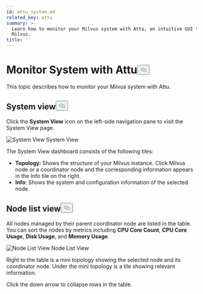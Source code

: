 ```yaml
---
id: attu_system.md
related_key: attu
summary: >-
  Learn how to monitor your Milvus system with Attu, an intuitive GUI tool for
  Milvus.
title: ''
---
```

<h1 id="Monitor-System-with-Attu" class="common-anchor-header">Monitor System with Attu<button data-href="#Monitor-System-with-Attu" class="anchor-icon" translate="no">
      <svg translate="no"
        aria-hidden="true"
        focusable="false"
        height="20"
        version="1.1"
        viewBox="0 0 16 16"
        width="16"
      >
        <path
          fill="#0092E4"
          fill-rule="evenodd"
          d="M4 9h1v1H4c-1.5 0-3-1.69-3-3.5S2.55 3 4 3h4c1.45 0 3 1.69 3 3.5 0 1.41-.91 2.72-2 3.25V8.59c.58-.45 1-1.27 1-2.09C10 5.22 8.98 4 8 4H4c-.98 0-2 1.22-2 2.5S3 9 4 9zm9-3h-1v1h1c1 0 2 1.22 2 2.5S13.98 12 13 12H9c-.98 0-2-1.22-2-2.5 0-.83.42-1.64 1-2.09V6.25c-1.09.53-2 1.84-2 3.25C6 11.31 7.55 13 9 13h4c1.45 0 3-1.69 3-3.5S14.5 6 13 6z"
        ></path>
      </svg>
    </button></h1><p>This topic describes how to monitor your Milvus system with Attu.</p>
<h2 id="System-view" class="common-anchor-header">System view<button data-href="#System-view" class="anchor-icon" translate="no">
      <svg translate="no"
        aria-hidden="true"
        focusable="false"
        height="20"
        version="1.1"
        viewBox="0 0 16 16"
        width="16"
      >
        <path
          fill="#0092E4"
          fill-rule="evenodd"
          d="M4 9h1v1H4c-1.5 0-3-1.69-3-3.5S2.55 3 4 3h4c1.45 0 3 1.69 3 3.5 0 1.41-.91 2.72-2 3.25V8.59c.58-.45 1-1.27 1-2.09C10 5.22 8.98 4 8 4H4c-.98 0-2 1.22-2 2.5S3 9 4 9zm9-3h-1v1h1c1 0 2 1.22 2 2.5S13.98 12 13 12H9c-.98 0-2-1.22-2-2.5 0-.83.42-1.64 1-2.09V6.25c-1.09.53-2 1.84-2 3.25C6 11.31 7.55 13 9 13h4c1.45 0 3-1.69 3-3.5S14.5 6 13 6z"
        ></path>
      </svg>
    </button></h2><p>Click the <strong>System View</strong> icon on the left-side navigation pane to visit the System View page.</p>
<p>
  <span class="img-wrapper">
    <img translate="no" src="/docs/v2.2.x/assets/attu/insight_system1.png" alt="System View" class="doc-image" id="system-view" />
    <span>System View</span>
  </span>
</p>
<p>The System View dashboard consists of the following tiles:</p>
<ul>
<li><strong>Topology</strong>: Shows the structure of your Milvus instance. Click Milvus node or a coordinator node and the corresponding information appears in the Info tile on the right.</li>
<li><strong>Info</strong>: Shows the system and configuration information of the selected node.</li>
</ul>
<h2 id="Node-list-view" class="common-anchor-header">Node list view<button data-href="#Node-list-view" class="anchor-icon" translate="no">
      <svg translate="no"
        aria-hidden="true"
        focusable="false"
        height="20"
        version="1.1"
        viewBox="0 0 16 16"
        width="16"
      >
        <path
          fill="#0092E4"
          fill-rule="evenodd"
          d="M4 9h1v1H4c-1.5 0-3-1.69-3-3.5S2.55 3 4 3h4c1.45 0 3 1.69 3 3.5 0 1.41-.91 2.72-2 3.25V8.59c.58-.45 1-1.27 1-2.09C10 5.22 8.98 4 8 4H4c-.98 0-2 1.22-2 2.5S3 9 4 9zm9-3h-1v1h1c1 0 2 1.22 2 2.5S13.98 12 13 12H9c-.98 0-2-1.22-2-2.5 0-.83.42-1.64 1-2.09V6.25c-1.09.53-2 1.84-2 3.25C6 11.31 7.55 13 9 13h4c1.45 0 3-1.69 3-3.5S14.5 6 13 6z"
        ></path>
      </svg>
    </button></h2><p>All nodes managed by their parent coordinator node are listed in the table. You can sort the nodes by metrics including <strong>CPU Core Count</strong>, <strong>CPU Core Usage</strong>, <strong>Disk Usage</strong>, and <strong>Memory Usage</strong>.</p>
<p>
  <span class="img-wrapper">
    <img translate="no" src="/docs/v2.2.x/assets/attu/insight_system4.png" alt="Node List View" class="doc-image" id="node-list-view" />
    <span>Node List View</span>
  </span>
</p>
<p>Right to the table is a mini topology showing the selected node and its coordinator node. Under the mini topology is a tile showing relevant information.</p>
<p>Click the down arrow to collapse rows in the table.</p>
